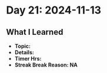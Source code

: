 # Day 21: 2024-11-13

## What I Learned
- **Topic:**
- **Details:**
- **Timer Hrs:**
- **Streak Break Reason: NA**